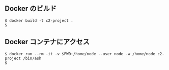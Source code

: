 ## Docker のビルド

```
$ docker build -t c2-project .
$
```

## Docker コンテナにアクセス

```
$ docker run --rm -it -v $PWD:/home/node --user node -w /home/node c2-project /bin/ash
$
```
